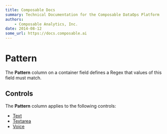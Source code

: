 ```yaml
---
title: Composable Docs
summary: Technical Documentation for the Composable DataOps Platform
authors:
    - Composable Analytics, Inc.
date: 2014-08-12
some_url: https://docs.composable.ai
---
```


# Pattern

The **Pattern** column on a container field defines a Regex that values of this field must match.

## Controls

The **Pattern** column applies to the following controls:

- [Text](../05.Control-Details/Text.md)
- [Textarea](../05.Control-Details/Textarea.md)
- [Voice](../05.Control-Details/Voice.md)

